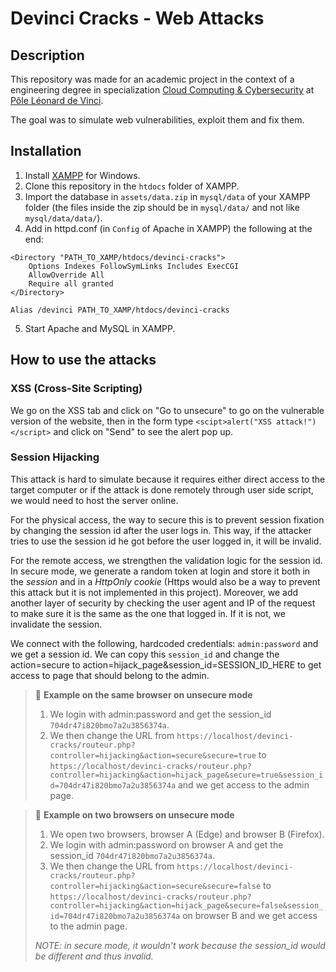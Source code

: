 # Devinci Cracks - Web Attacks

## Description

This repository was made for an academic project in the context of a engineering
degree in specialization [Cloud Computing & Cybersecurity](https://www.esilv.fr/en/programmes/master-degree-engineering/majors/cybersecurity-cloud-computing/) at [Pôle Léonard de Vinci](https://www.esilv.fr/en/).

The goal was to simulate web vulnerabilities, exploit them and fix them.

## Installation

1. Install [XAMPP](https://www.apachefriends.org/download.html) for Windows.
2. Clone this repository in the `htdocs` folder of XAMPP.
3. Import the database in `assets/data.zip` in `mysql/data` of your XAMPP folder (the files inside the zip should be in `mysql/data/` and not like `mysql/data/data/`).
4. Add in httpd.conf (in `Config` of Apache in XAMPP) the following at the end:

```
<Directory "PATH_TO_XAMP/htdocs/devinci-cracks">
    Options Indexes FollowSymLinks Includes ExecCGI
    AllowOverride All
    Require all granted
</Directory>

Alias /devinci PATH_TO_XAMP/htdocs/devinci-cracks
```

5. Start Apache and MySQL in XAMPP.

## How to use the attacks

### XSS (Cross-Site Scripting)

We go on the XSS tab and click on "Go to unsecure" to go on the vulnerable version of the website, then in the form type `<scipt>alert("XSS attack!")</script>` and click on "Send" to see the alert pop up.

### Session Hijacking

This attack is hard to simulate because it requires either direct access to the target computer or if the attack is done remotely through user side script, we would need to host the server online.

For the physical access, the way to secure this is to prevent session fixation by changing the session id after the user logs in. This way, if the attacker tries to use the session id he got before the user logged in, it will be invalid.

For the remote access, we strengthen the validation logic for the session id. In secure mode, we generate a random token at login and store it both in the _session_ and in a _HttpOnly cookie_ (Https would also be a way to prevent this attack but it is not implemented in this project).
Moreover, we add another layer of security by checking the user agent and IP of the request to make sure it is the same as the one that logged in. If it is not, we invalidate the session.

We connect with the following, hardcoded credentials: `admin:password` and we get a session id. We can copy this `session_id` and change the action=secure to action=hijack_page&session_id=SESSION_ID_HERE to get access to page that should belong to the admin.

> 🔧 **Example on the same browser on unsecure mode**
>
> 1. We login with admin:password and get the session_id `704dr47i820bmo7a2u3856374a`.
> 2. We then change the URL from `https://localhost/devinci-cracks/routeur.php?controller=hijacking&action=secure&secure=true` to `https://localhost/devinci-cracks/routeur.php?controller=hijacking&action=hijack_page&secure=true&session_id=704dr47i820bmo7a2u3856374a` and we get access to the admin page.

> 🔧 **Example on two browsers on unsecure mode**
>
> 1. We open two browsers, browser A (Edge) and browser B (Firefox).
> 2. We login with admin:password on browser A and get the session_id `704dr47i820bmo7a2u3856374a`.
> 3. We then change the URL from `https://localhost/devinci-cracks/routeur.php?controller=hijacking&action=secure&secure=false` to `https://localhost/devinci-cracks/routeur.php?controller=hijacking&action=hijack_page&secure=false&session_id=704dr47i820bmo7a2u3856374a` on browser B and we get access to the admin page.
>
> _NOTE: in secure mode, it wouldn't work because the session_id would be different and thus invalid._
